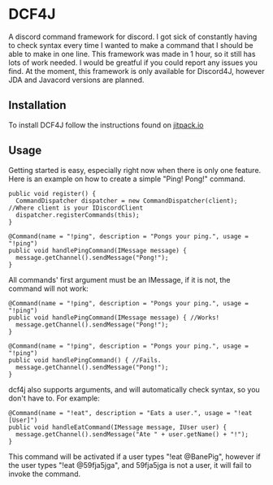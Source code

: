 # DCF4J
A discord command framework for discord. I got sick of constantly having to check syntax every time I wanted to make a command that I should be able to make in one line. This framework was made in 1 hour, so it still has lots of work needed. I would be greatful if you could report any issues you find. At the moment, this framework is only available for Discord4J, however JDA and Javacord versions are planned.

## Installation
To install DCF4J follow the instructions found on [jitpack.io](https://jitpack.io/private#BanePig/dcf4j)

## Usage
Getting started is easy, especially right now when there is only one feature.
Here is an example on how to create a simple "Ping! Pong!" command.

```
public void register() {
  CommandDispatcher dispatcher = new CommandDispatcher(client); //Where client is your IDiscordClient
  dispatcher.registerCommands(this);
}

@Command(name = "!ping", description = "Pongs your ping.", usage = "!ping")
public void handlePingCommand(IMessage message) {
  message.getChannel().sendMessage("Pong!");
}
```

All commands' first argument must be an IMessage, if it is not, the command will not work:

```
@Command(name = "!ping", description = "Pongs your ping.", usage = "!ping")
public void handlePingCommand(IMessage message) { //Works!
  message.getChannel().sendMessage("Pong!");
}
```
```
@Command(name = "!ping", description = "Pongs your ping.", usage = "!ping")
public void handlePingCommand() { //Fails.
  message.getChannel().sendMessage("Pong!");
}
```

dcf4j also supports arguments, and will automatically check syntax, so you don't have to. For example:

```
@Command(name = "!eat", description = "Eats a user.", usage = "!eat [User]")
public void handleEatCommand(IMessage message, IUser user) {
  message.getChannel().sendMessage("Ate " + user.getName() + "!");
}
```

This command will be activated if a user types "!eat @BanePig", however if the user types "!eat @59fja5jga", and 59fja5jga is not a user, it will fail to invoke the command.
